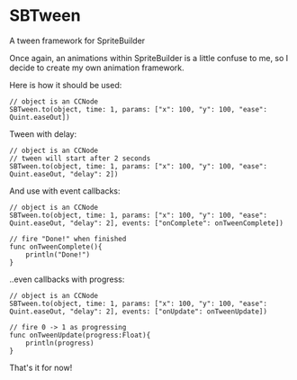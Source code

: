 # SBTween
A tween framework for SpriteBuilder

Once again, an animations within SpriteBuilder is a little confuse to me, so I decide to create my own animation framework.

Here is how it should be used:

```
// object is an CCNode
SBTween.to(object, time: 1, params: ["x": 100, "y": 100, "ease": Quint.easeOut])
```

Tween with delay: 

```
// object is an CCNode
// tween will start after 2 seconds
SBTween.to(object, time: 1, params: ["x": 100, "y": 100, "ease": Quint.easeOut, "delay": 2])
```

And use with event callbacks:

```
// object is an CCNode
SBTween.to(object, time: 1, params: ["x": 100, "y": 100, "ease": Quint.easeOut, "delay": 2], events: ["onComplete": onTweenComplete])

// fire "Done!" when finished
func onTweenComplete(){
    println("Done!")
}
```

..even callbacks with progress:

```
// object is an CCNode
SBTween.to(object, time: 1, params: ["x": 100, "y": 100, "ease": Quint.easeOut, "delay": 2], events: ["onUpdate": onTweenUpdate])

// fire 0 -> 1 as progressing
func onTweenUpdate(progress:Float){
    println(progress)
}
```

That's it for now! 
